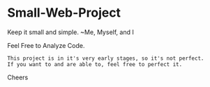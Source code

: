 # Small-Web-Project
Keep it small and simple. ~Me, Myself, and I

Feel Free to Analyze Code.

```
This project is in it's very early stages, so it's not perfect. 
If you want to and are able to, feel free to perfect it.
```

Cheers
